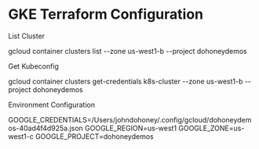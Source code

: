 # GKE Terraform Configuration

List Cluster

gcloud container clusters list --zone us-west1-b --project dohoneydemos

Get Kubeconfig

gcloud container clusters get-credentials k8s-cluster --zone us-west1-b --project dohoneydemos

Environment Configuration

GOOGLE_CREDENTIALS=/Users/johndohoney/.config/gcloud/dohoneydemos-40ad4f4d925a.json
GOOGLE_REGION=us-west1
GOOGLE_ZONE=us-west1-c
GOOGLE_PROJECT=dohoneydemos
